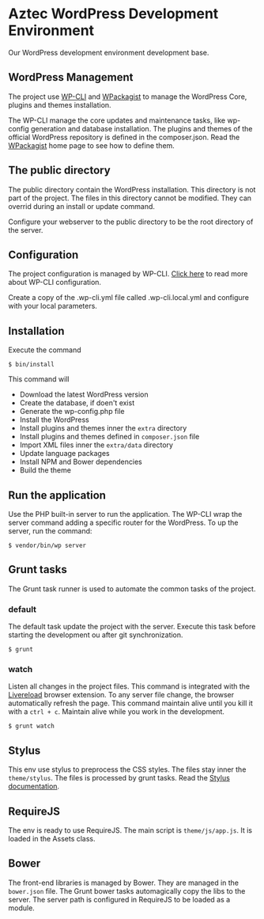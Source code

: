 # Aztec WordPress Development Environment

Our WordPress development environment development base.

## WordPress Management

The project use [WP-CLI](http://wp-cli.org/) and [WPackagist](http://wpackagist.org/) to manage the WordPress Core, plugins and themes installation.

The WP-CLI manage the core updates and maintenance tasks, like wp-config generation and database installation. The plugins and themes of the official WordPress repository is defined in the composer.json. Read the [WPackagist](http://wpackagist.org/) home page to see how to define them.

## The public directory

The public directory contain the WordPress installation. This directory is not part of the project. The files in this directory cannot be modified. They can overrid during an install or update command.

Configure your webserver to the public directory to be the root directory of the server.

## Configuration

The project configuration is managed by WP-CLI. [Click here](http://wp-cli.org/config/) to read more about WP-CLI configuration.

Create a copy of the .wp-cli.yml file called .wp-cli.local.yml and configure with your local parameters.

## Installation

Execute the command

	$ bin/install
	
This command will

* Download the latest WordPress version
* Create the database, if doen't exist
* Generate the wp-config.php file
* Install the WordPress
* Install plugins and themes inner the `extra` directory
* Install plugins and themes defined in `composer.json` file
* Import XML files inner the `extra/data` directory 
* Update language packages
* Install NPM and Bower dependencies
* Build the theme

## Run the application

Use the PHP built-in server to run the application. The WP-CLI wrap the server command adding a specific router for the WordPress. To up the server, run the command:

	$ vendor/bin/wp server
	
## Grunt tasks

The Grunt task runner is used to automate the common tasks of the project.

### default

The default task update the project with the server. Execute this task before starting the development ou after git synchronization.

	$ grunt
	
### watch

Listen all changes in the project files. This command is integrated with the [Livereload](http://livereload.com/extensions/) browser extension. To any server file change, the browser automatically refresh the page. This command maintain alive until you kill it with a `ctrl + c`. Maintain alive while you work in the development.

	$ grunt watch
	
## Stylus

This env use stylus to preprocess the CSS styles. The files stay inner the `theme/stylus`. The files is processed by grunt tasks. Read the [Stylus documentation](http://stylus-lang.com/).

## RequireJS

The env is ready to use RequireJS. The main script is `theme/js/app.js`. It is loaded in the Assets class.

## Bower

The front-end libraries is managed by Bower. They are managed in the `bower.json` file. The Grunt bower tasks automagically copy the libs to the server. The server path is configured in RequireJS to be loaded as a module.
